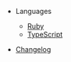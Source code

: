 - Languages

  - [Ruby](lang/ruby.md)
  - [TypeScript](lang/typescript.md)

- [Changelog](CHANGELOG.md)
